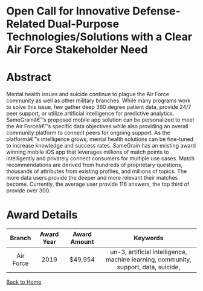 
Open Call for Innovative Defense-Related Dual-Purpose Technologies/Solutions with a Clear Air Force Stakeholder Need
====================================================================================================================

# Abstract


Mental health issues and suicide continue to plague the Air Force community as well as other military branches. While many programs work to solve this issue, few gather deep 360 degree patient data, provide 24/7 peer support, or utilize artificial intelligence for predictive analytics. SameGrainâ€™s proposed mobile app solution can be personalized to meet the Air Forceâ€™s specific data objectives while also providing an overall community platform to connect peers for ongoing support. As the platformâ€™s intelligence grows, mental health solutions can be fine-tuned to increase knowledge and success rates. SameGrain has an existing award winning mobile iOS app that leverages millions of match points to intelligently and privately connect consumers for multiple use cases. Match recommendations are derived from hundreds of proprietary questions, thousands of attributes from existing profiles, and millions of topics. The more data users provide the deeper and more relevant their matches become. Currently, the average user provide 116 answers, the top third of provide over 300.  

# Award Details

|Branch|Award Year|Award Amount|Keywords|
| :---: | :---: | :---: | :---: |
|Air Force|2019|$49,954|un-3, artificial intelligence, machine learning, community, support, data, suicide, |
  
  


[Back to Home](https://github.com/chrischow/dod_sbir_awards#1534)
